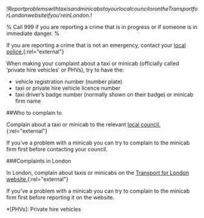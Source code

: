 $!Report problems with taxis and minicabs to your local council or on the Transport for London website if you're in London.$!

% Call 999 if you are reporting a crime that is in progress or if someone is in immediate danger. %

If you are reporting a crime that is not an emergency, contact your [local police.](http://www.police.uk "Contact your local police"){:rel="external"}

When making your complaint about a taxi or minicab (officially called ‘private hire vehicles’ or PHVs), try to have the: 

* vehicle registration number (number plate)
* taxi or private hire vehicle licence number
* taxi driver’s badge number (normally shown on their badge) or minicab firm name

##Who to complain to

Complain about a taxi or minicab to the relevant [local council.](http://www.direct.gov.uk/en/Dl1/Directories/Localcouncils/AToZOfLocalCouncils/DG_A-Z_LG "local council"){:rel="external"}

If you’ve a problem with a minicab you can try to complain to the minicab firm first before contacting your council.

###Complaints in London

In London, complain about taxis or minicabs on the [Transport for London website.](https://www.tfl.gov.uk/tfl/contact/pco/ "Transport for London website"){:rel="external"}

If you’ve a problem with a minicab you can try to complain to the minicab firm first before reporting it on the website.

*[PHVs]: Private hire vehicles
